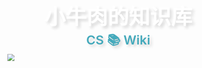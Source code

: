 <!-- <img width="120px" src="https://gitee.com/veal98/images/raw/master/img/20200518211442.png"> -->


<div style = "font-weight: 700; font-size: 3rem; 
    color: #fff; text-align: center;
    text-shadow: 0.3rem 0.3rem 0.4rem rgba(0,0,0,.15);
    line-height: 1.5; font-family: 'Playball',cursive;
">
    小牛肉的知识库
</div>
<div style = "font-weight: 600; font-size: 1.8rem; 
    color: rgb(69, 170, 188); text-align: center;
    text-shadow: 0.3rem 0.3rem 0.4rem rgba(0,0,0,.15);
    line-height: 1.2;">
    CS 📚 Wiki
</div>

<style>
    .scroll-down-effects {
        position: relative;
        width: 100%;
        font-size: 30px;
        
        color: #eee;
        text-align: center;
        text-shadow: 0.1rem 0.1rem 0.2rem rgba(0, 0, 0, 0.15);
        line-height: 1.5;
    }
    .fa{
        font-weight: 900;
    }
    .fa-angle-down:before {
        content: "\f107";
    }
</style>

<div style = "position: absolute;
    bottom: 5px;
    width: 100%;
    cursor: pointer;">
    <i class="fa fa-angle-double-down scroll-down-effects"></i>    
</div>

<!-- <span id="busuanzi_container_site_pv" style='display:none'>
    👀 本站总访问量：<span id="busuanzi_value_site_pv"></span> 次
</span>
<span id="busuanzi_container_site_uv" style='display:none'>
    | 🙎‍♂️ 本站总访客数：<span id="busuanzi_value_site_uv"></span> 人
</span>

<br> 
<br> -->

<!-- <a href="https://github.com/Veal98/CS-Wiki" target="_blank">
    <img src="https://badgen.net/github/stars/Veal98/CS-Wiki?icon=github&amp;color=4ab8a1" data-origin="https://badgen.net/github/stars/Veal98/CS-Wiki?icon=github&amp;color=4ab8a1" alt="stars">
</a> -->
<!-- <img src="https://img.shields.io/badge/author-小牛肉-yellow.svg" data-origin="https://img.shields.io/badge/author-小牛肉-yellow.svg" alt=""> 
<img src="https://img.shields.io/badge/license-GPL-blue.svg" data-origin="https://img.shields.io/badge/license-GPL-blue.svg" alt=""> -->


<!-- [开始阅读](README.md) -->

<!-- 背景图片 -->

![](https://gitee.com/veal98/images/raw/master/img/20200625113322.jpg)

